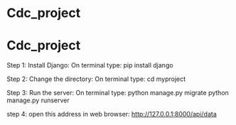 # Cdc_project
# Cdc_project
Step 1: Install Django:
On terminal type:
pip install django

Step 2: Change the directory:
On terminal type:
cd myproject

Step 3: Run the server:
On terminal type:
python manage.py migrate
python manage.py runserver

step 4: open this address in web browser:
http://127.0.0.1:8000/api/data

